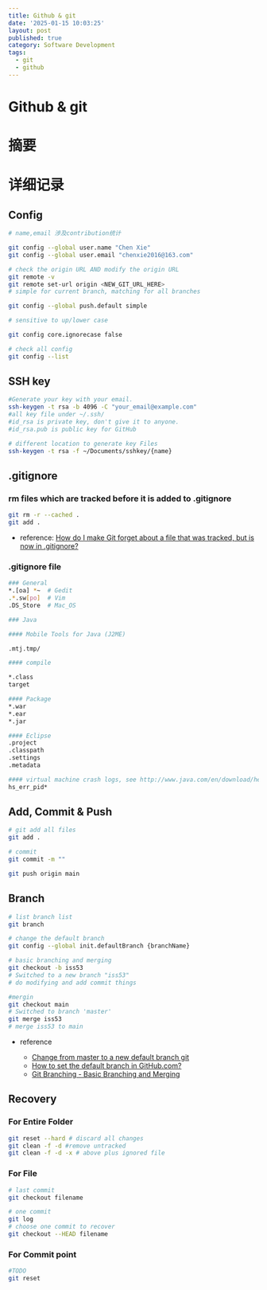 ```yaml
---
title: Github & git
date: '2025-01-15 10:03:25'
layout: post
published: true
category: Software Development
tags:
  - git
  - github
---
```


# Github & git

# 摘要

# 详细记录

## Config

```bash
# name,email 涉及contribution统计

git config --global user.name "Chen Xie"
git config --global user.email "chenxie2016@163.com"

# check the origin URL AND modify the origin URL
git remote -v
git remote set-url origin <NEW_GIT_URL_HERE>
# simple for current branch, matching for all branches

git config --global push.default simple

# sensitive to up/lower case

git config core.ignorecase false

# check all config
git config --list
```

## SSH key

```bash
#Generate your key with your email.
ssh-keygen -t rsa -b 4096 -C "your_email@example.com"
#all key file under ~/.ssh/
#id_rsa is private key, don't give it to anyone.  
#id_rsa.pub is public key for GitHub

# different location to generate key Files
ssh-keygen -t rsa -f ~/Documents/sshkey/{name}
```

## .gitignore

### rm files which are tracked before it is added to .gitignore

```bash
git rm -r --cached .
git add .
```

* reference: [How do I make Git forget about a file that was tracked, but is now in .gitignore?](https://stackoverflow.com/questions/1274057/how-do-i-make-git-forget-about-a-file-that-was-tracked-but-is-now-in-gitignore)

### .gitignore file

```bash
### General
*.[oa] *~  # Gedit
.*.sw[po]  # Vim
.DS_Store  # Mac_OS

### Java

#### Mobile Tools for Java (J2ME)

.mtj.tmp/

#### compile

*.class
target

#### Package
*.war
*.ear
*.jar

#### Eclipse
.project
.classpath
.settings
.metadata

#### virtual machine crash logs, see http://www.java.com/en/download/help/error_hotspot.xml
hs_err_pid*
```

## Add, Commit & Push

```bash
# git add all files 
git add .

# commit
git commit -m ""

git push origin main
```

## Branch

```bash
# list branch list
git branch

# change the default branch
git config --global init.defaultBranch {branchName}

# basic branching and merging
git checkout -b iss53
# Switched to a new branch "iss53"
# do modifying and add commit things

#mergin
git checkout main
# Switched to branch 'master'
git merge iss53
# merge iss53 to main
```

* reference

  * [Change from master to a new default branch git](https://stackoverflow.com/questions/51274430/change-from-master-to-a-new-default-branch-git)
  * [How to set the default branch in GitHub.com?](https://stackoverflow.com/questions/11334045/how-to-set-the-default-branch-in-github-com)
  * [Git Branching - Basic Branching and Merging](https://git-scm.com/book/en/v2/Git-Branching-Basic-Branching-and-Merging)

## Recovery

### For Entire Folder

```bash
git reset --hard # discard all changes
git clean -f -d #remove untracked
git clean -f -d -x # above plus ignored file
```

### For File

```bash
# last commit
git checkout filename

# one commit
git log
# choose one commit to recover
git checkout --HEAD filename
```

### For Commit point

```bash
#TODO
git reset
```

‍
